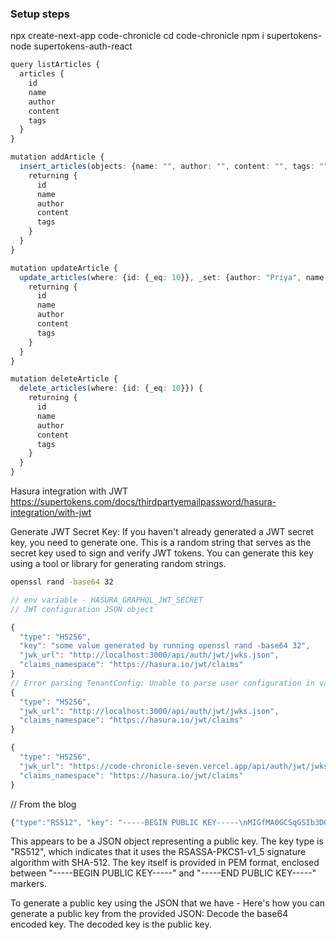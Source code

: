 ### Setup steps

npx create-next-app code-chronicle
cd code-chronicle
npm i supertokens-node supertokens-auth-react

```ts
query listArticles {
  articles {
    id
    name
    author
    content
    tags
  }
}

mutation addArticle {
  insert_articles(objects: {name: "", author: "", content: "", tags: ""}) {
    returning {
      id
      name
      author
      content
      tags
    }
  }
}

mutation updateArticle {
  update_articles(where: {id: {_eq: 10}}, _set: {author: "Priya", name: "Demo article", content: "Demo content here"}) {
    returning {
      id
      name
      author
      content
      tags
    }
  }
}

mutation deleteArticle {
  delete_articles(where: {id: {_eq: 10}}) {
    returning {
      id
      name
      author
      content
      tags
    }
  }
}

```

<!-- how to authenticate API calls to Hasura using the SuperTokens session -->

Hasura integration with JWT
https://supertokens.com/docs/thirdpartyemailpassword/hasura-integration/with-jwt 

Generate JWT Secret Key:
If you haven't already generated a JWT secret key, you need to generate one. This is a random string that serves as the secret key used to sign and verify JWT tokens. You can generate this key using a tool or library for generating random strings.

```bash
openssl rand -base64 32
```

```ts
// env variable - HASURA_GRAPHQL_JWT_SECRET
// JWT configuration JSON object

{
  "type": "HS256",
  "key": "some value generated by running openssl rand -base64 32",
  "jwk_url": "http://localhost:3000/api/auth/jwt/jwks.json",
  "claims_namespace": "https://hasura.io/jwt/claims" 
}
// Error parsing TenantConfig: Unable to parse user configuration in vault: Error in $.jwtSecret: key, jwk_url both cannot be present
{
  "type": "HS256",
  "jwk_url": "http://localhost:3000/api/auth/jwt/jwks.json",
  "claims_namespace": "https://hasura.io/jwt/claims" 
}

{
  "type": "HS256",
  "jwk_url": "https://code-chronicle-seven.vercel.app/api/auth/jwt/jwks.json",
  "claims_namespace": "https://hasura.io/jwt/claims" 
}

```
// From the blog
```ts
{"type":"RS512", "key": "-----BEGIN PUBLIC KEY-----\nMIGfMA0GCSqGSIb3DQEBAQUAA4GNADCBiQKBgQDdlatRjRjogo3WojgGHFHYLugd\nUWAY9iR3fy4arWNA1KoS8kVw33cJibXr8bvwUAUparCwlvdbH6dvEOfou0/gCFQs\nHUfQrSDv+MuSUMAe8jzKE4qW+jK+xQU9a03GUnKHkkle+Q0pX/g6jXZ7r1/xAK5D\no2kQ+X5xK9cipRgEKwIDAQAB\n-----END PUBLIC KEY-----\n"}
```
This appears to be a JSON object representing a public key. The key type is "RS512", which indicates that it uses the RSASSA-PKCS1-v1_5 signature algorithm with SHA-512. The key itself is provided in PEM format, enclosed between "-----BEGIN PUBLIC KEY-----" and "-----END PUBLIC KEY-----" markers.

To generate a public key using the JSON that we have - 
Here's how you can generate a public key from the provided JSON:
Decode the base64 encoded key.
The decoded key is the public key.

